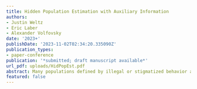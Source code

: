 ```yaml
---
title: Hidden Population Estimation with Auxiliary Information
authors:
- Justin Weltz
- Eric Laber
- Alexander Volfovsky
date: '2023+'
publishDate: '2023-11-02T02:34:20.335090Z'
publication_types:
- paper-conference
publication: '*submitted; draft manuscript available*'
url_pdf: uploads/HidPopEst.pdf
abstract: Many populations defined by illegal or stigmatized behavior are difficult to sample using conventional survey methodology. Respondent Driven Sampling (RDS) is a participant referral process frequently employed in this context to collect information. This sampling methodology can be modeled as a stochastic process that explores the graph of a social network, generating a partially observed subgraph between study participants. The methods currently used to impute the missing edges in this subgraph exhibit biased downstream estimation. We leverage auxiliary participant information and concepts from indirect inference to ameliorate these issues and improve estimation of the hidden population size. These advances result in smaller bias and higher precision in the estimation of the study participant arrival rate, the sample subgraph, and the population size. Lastly, we use our method to estimate the number of People Who Inject Drugs (PWID) in the Kohtla-Jarve region of Estonia.
featured: false
---
```

